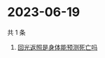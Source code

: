 # 2023-06-19

共 1 条

<!-- BEGIN -->
<!-- 最后更新时间 Mon Jun 19 2023 10:39:06 GMT+0800 (China Standard Time) -->

1. [回光返照是身体能预测死亡吗](https://www.zhihu.com/search?q=回光返照是身体能预测死亡吗)

<!-- END -->
